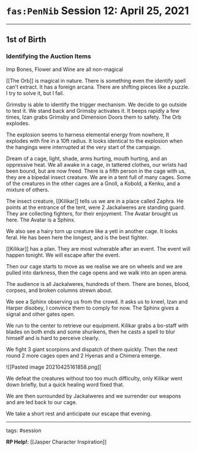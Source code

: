 # `fas:PenNib` Session 12: April 25, 2021
---

## 1st of Birth
### Identifying the Auction Items
Imp Bones, Flower and Wine are all non-magical

[[The Orb]] is magical in nature. There is something even the identify spell can't extract. It has a foreign arcana. There are shifting pieces like a puzzle. I try to solve it, but I fail.

Grimsby is able to identify the trigger mechanism. We decide to go outside to test it. We stand back and Grimsby activates it. It beeps rapidly a few times, Izan grabs Grimsby and Dimension Doors them to safety. The Orb explodes. 

The explosion seems to harness elemental energy from nowhere, It explodes with fire in a 10ft radius. It looks identical to the explosion when the hangings were interrupted at the very start of the campaign.

Dream of a cage, light, shade, arms hurting, mouth hurting, and an oppressive heat. We all awake in a cage, in tattered clothes, our wrists had been bound, but are now freed. There is a fifth person in the cage with us, they are a bipedal insect creature. We are in a tent full of many cages. Some of the creatures in the other cages are a Gnoll, a Kobold, a Kenku, and a mixture of others.

The insect creature, [[Kilikar]] tells us we are in a place called Zaphra. He points at the entrance of the tent, were 2 Jackalweres are standing guard. They are collecting fighters, for their enjoyment. The Avatar brought us here. The Avatar is a Sphinx.

We also see a hairy torn up creature like a yeti in another cage. It looks feral. He has been here the longest, and is the best fighter.

[[Kilikar]] has a plan. They are most vulnerable after an event. The event will happen tonight. We will escape after the event.

Then our cage starts to move as we realise we are on wheels and we are pulled into darkness, then the cage opens and we walk into an open arena.

The audience is all Jackalweres, hundreds of them. There are bones, blood, corpses, and broken columns strewn about.

We see a Sphinx observing us from the crowd. It asks us to kneel, Izan and Harper disobey, I convince them to comply for now. The Sphinx gives a signal and other gates open.

We run to the center to retrieve our equipment. Kilikar grabs a bo-staff with blades on both ends and some shurikens, then he casts a spell to blur himself and is hard to perceive clearly.

We fight 3 giant scorpions and dispatch of them quickly. Then the next round 2 more cages open and 2 Hyenas and a Chimera emerge.

![[Pasted image 20210425161858.png]]

We defeat the creatures without too too much difficulty, only Kilikar went down briefly, but a quick healing word fixed that. 

We are then surrounded by Jackalweres and we surrender our weapons and are led back to our cage. 

We take a short rest and anticipate our escape that evening.

---

tags: #session

**RP Help!**: [[Jasper Character Inspiration]]